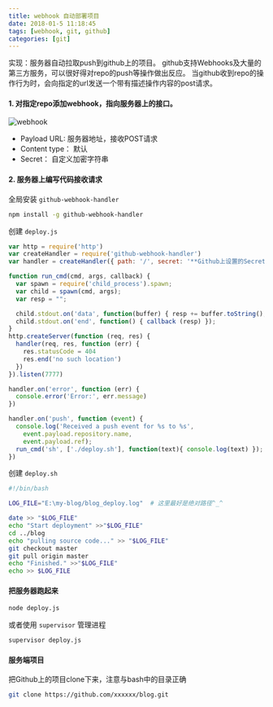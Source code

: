 ```yaml
---
title: webhook 自动部署项目
date: 2018-01-5 11:18:45
tags: [webhook, git, github]
categories: [git]
---
```


实现：服务器自动拉取push到github上的项目。
github支持Webhooks及大量的第三方服务，可以很好得对repo的push等操作做出反应。
当github收到repo的操作行为时，会向指定的url发送一个带有描述操作内容的post请求。

#### 1. 对指定repo添加webhook，指向服务器上的接口。

![webhook](webhook.png)

- Payload URL: 服务器地址，接收POST请求
- Content type： 默认
- Secret： 自定义加密字符串

#### 2. 服务器上编写代码接收请求

全局安装 `github-webhook-handler`

```bash
npm install -g github-webhook-handler
```
创建 `deploy.js`

```javascript
var http = require('http')
var createHandler = require('github-webhook-handler')
var handler = createHandler({ path: '/', secret: '**Github上设置的Secret**' }) 

function run_cmd(cmd, args, callback) {
  var spawn = require('child_process').spawn;
  var child = spawn(cmd, args);
  var resp = "";

  child.stdout.on('data', function(buffer) { resp += buffer.toString(); });
  child.stdout.on('end', function() { callback (resp) });
}
http.createServer(function (req, res) {
  handler(req, res, function (err) {
    res.statusCode = 404
    res.end('no such location')
  })
}).listen(7777)

handler.on('error', function (err) {
  console.error('Error:', err.message)
})

handler.on('push', function (event) {
  console.log('Received a push event for %s to %s',
    event.payload.repository.name,
    event.payload.ref);
  run_cmd('sh', ['./deploy.sh'], function(text){ console.log(text) });
})

```
创建 `deploy.sh`

```bash
#!/bin/bash

LOG_FILE="E:\my-blog/blog_deploy.log"  # 这里最好是绝对路径^_^

date >> "$LOG_FILE"
echo "Start deployment" >>"$LOG_FILE"
cd ../blog
echo "pulling source code..." >> "$LOG_FILE"
git checkout master
git pull origin master
echo "Finished." >>"$LOG_FILE"
echo >> $LOG_FILE
```

#### 把服务器跑起来

```bash
node deploy.js
```

或者使用 `supervisor` 管理进程

```bash
supervisor deploy.js
```


#### 服务端项目

把Github上的项目clone下来，注意与bash中的目录正确

```bash
git clone https://github.com/xxxxxx/blog.git
```

